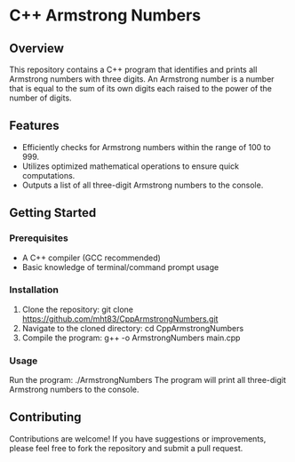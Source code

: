 # C++ Armstrong Numbers

## Overview
This repository contains a C++ program that identifies and prints all Armstrong numbers with three digits. An Armstrong number is a number that is equal to the sum of its own digits each raised to the power of the number of digits.

## Features
- Efficiently checks for Armstrong numbers within the range of 100 to 999.
- Utilizes optimized mathematical operations to ensure quick computations.
- Outputs a list of all three-digit Armstrong numbers to the console.

## Getting Started

### Prerequisites
- A C++ compiler (GCC recommended)
- Basic knowledge of terminal/command prompt usage

### Installation
1. Clone the repository:
git clone https://github.com/mht83/CppArmstrongNumbers.git
2. Navigate to the cloned directory:
cd CppArmstrongNumbers
3. Compile the program:
g++ -o ArmstrongNumbers main.cpp

### Usage
Run the program:
./ArmstrongNumbers
The program will print all three-digit Armstrong numbers to the console.

## Contributing
Contributions are welcome! If you have suggestions or improvements, please feel free to fork the repository and submit a pull request.
